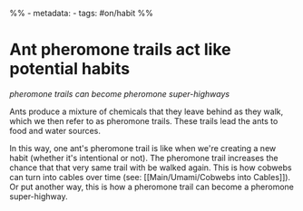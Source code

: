 %% - metadata:
	- tags: #on/habit %%
# Ant pheromone trails act like potential habits
*pheromone trails can become pheromone super-highways*

Ants produce a mixture of chemicals that they leave behind as they walk, which we then refer to as pheromone trails. These trails lead the ants to food and water sources.

In this way, one ant's pheromone trail is like when we're creating a new habit (whether it's intentional or not). The pheromone trail increases the chance that that very same trail with be walked again. This is how cobwebs can turn into cables over time (see: [[Main/Umami/Cobwebs into Cables]]). Or put another way, this is how a pheromone trail can become a pheromone super-highway.